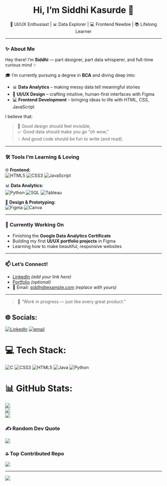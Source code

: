 <h1 align="center">Hi, I’m Siddhi Kasurde 👋</h1>

<p align="center">🎨 UI/UX Enthusiast | 📊 Data Explorer | 💻 Frontend Newbie | 📚 Lifelong Learner</p>

---

### ✨ About Me

Hey there! I’m **Siddhi** — part designer, part data whisperer, and full-time curious mind ✨

🎓 I’m currently pursuing a degree in **BCA** and diving deep into:
- 📊 **Data Analytics** – making messy data tell meaningful stories
- 🎨 **UI/UX Design** – crafting intuitive, human-first interfaces with Figma
- 💻 **Frontend Development** – bringing ideas to life with HTML, CSS, JavaScript

I believe that:
> 🧠 Good design should feel invisible,  
> 📈 Good data should make you go “oh wow,”  
> 💡 And good code should be fun to write (and read).

---

### 🛠 Tools I’m Learning & Loving

<div align="left">

🌐 **Frontend:**  
![HTML5](https://img.shields.io/badge/-HTML5-E34F26?logo=html5&logoColor=white) 
![CSS3](https://img.shields.io/badge/-CSS3-1572B6?logo=css3&logoColor=white) 
![JavaScript](https://img.shields.io/badge/-JavaScript-F7DF1E?logo=javascript&logoColor=black)

📊 **Data Analytics:**  
![Python](https://img.shields.io/badge/-Python-3776AB?logo=python&logoColor=white) 
![SQL](https://img.shields.io/badge/-SQL-4479A1?logo=mysql&logoColor=white)
![Tableau](https://img.shields.io/badge/-Tableau-E97627?logo=tableau&logoColor=white)

🎨 **Design & Prototyping:**  
![Figma](https://img.shields.io/badge/-Figma-F24E1E?logo=figma&logoColor=white) 
![Canva](https://img.shields.io/badge/-Canva-00C4CC?logo=canva&logoColor=white)

</div>

---

### 🌱 Currently Working On
- Finishing the **Google Data Analytics Certificate**
- Building my first **UI/UX portfolio projects** in Figma
- Learning how to make beautiful, responsive websites

---

### 📫 Let’s Connect!
- [LinkedIn](https://www.linkedin.com/) *(add your link here)*  
- [Portfolio](https://your-portfolio-link.com/) *(optional)*  
- 📧 Email: siddhi@example.com *(replace with yours)*

---

> 🌟 “Work in progress — just like every great product.”




## 🌐 Socials:
[![LinkedIn](https://img.shields.io/badge/LinkedIn-%230077B5.svg?logo=linkedin&logoColor=white)](https://linkedin.com/in/siddhikasurde) [![email](https://img.shields.io/badge/Email-D14836?logo=gmail&logoColor=white)](mailto:siddhi.k@somaiya.edu) 

# 💻 Tech Stack:
![C](https://img.shields.io/badge/c-%2300599C.svg?style=for-the-badge&logo=c&logoColor=white) ![CSS3](https://img.shields.io/badge/css3-%231572B6.svg?style=for-the-badge&logo=css3&logoColor=white) ![HTML5](https://img.shields.io/badge/html5-%23E34F26.svg?style=for-the-badge&logo=html5&logoColor=white) ![Java](https://img.shields.io/badge/java-%23ED8B00.svg?style=for-the-badge&logo=openjdk&logoColor=white) ![Python](https://img.shields.io/badge/python-3670A0?style=for-the-badge&logo=python&logoColor=ffdd54)
# 📊 GitHub Stats:
![](https://github-readme-stats.vercel.app/api?username=siddhikasurde&theme=dark&hide_border=false&include_all_commits=false&count_private=false)<br/>
![](https://nirzak-streak-stats.vercel.app/?user=siddhikasurde&theme=dark&hide_border=false)<br/>
![](https://github-readme-stats.vercel.app/api/top-langs/?username=siddhikasurde&theme=dark&hide_border=false&include_all_commits=false&count_private=false&layout=compact)

### ✍️ Random Dev Quote
![](https://quotes-github-readme.vercel.app/api?type=horizontal&theme=radical)

### 🔝 Top Contributed Repo
![](https://github-contributor-stats.vercel.app/api?username=siddhikasurde&limit=5&theme=dark&combine_all_yearly_contributions=true)

---
[![](https://visitcount.itsvg.in/api?id=siddhikasurde&icon=0&color=0)](https://visitcount.itsvg.in)

<!-- Proudly created with GPRM ( https://gprm.itsvg.in ) -->
